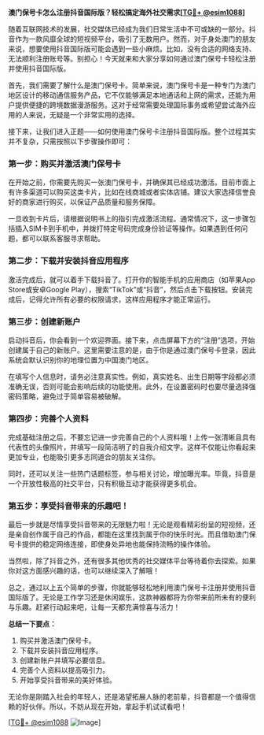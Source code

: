 **澳门保号卡怎么注册抖音国际版？轻松搞定海外社交需求[[TG💪+ @esim1088](https://t.me/s/esim1088)]**

随着互联网技术的发展，社交媒体已经成为我们日常生活中不可或缺的一部分。抖音作为一款风靡全球的短视频平台，吸引了无数用户。然而，对于身处澳门的朋友来说，想要使用抖音国际版可能会遇到一些小麻烦。比如，没有合适的网络支持、无法顺利注册账号等。别担心！今天就来和大家分享如何通过澳门保号卡轻松注册并使用抖音国际版。

首先，我们需要了解什么是澳门保号卡。简单来说，澳门保号卡是一种专门为澳门地区设计的移动通信服务产品，它不仅能够满足本地通话和上网的需求，还能为用户提供便捷的跨境数据漫游服务。这对于经常需要处理国际事务或希望尝试海外应用的人来说，无疑是一个非常实用的选择。

接下来，让我们进入正题——如何使用澳门保号卡注册抖音国际版。整个过程其实并不复杂，只需按照以下步骤操作即可：

### 第一步：购买并激活澳门保号卡

在开始之前，你需要先购买一张澳门保号卡，并确保其已经成功激活。目前市面上有许多渠道可以购买这类卡片，比如在线商城或者实体店铺。建议大家选择信誉良好的商家进行购买，以保证产品质量和服务保障。

一旦收到卡片后，请根据说明书上的指引完成激活流程。通常情况下，这一步骤包括插入SIM卡到手机中，并拨打特定号码完成身份验证等操作。如果遇到任何问题，都可以联系客服寻求帮助。

### 第二步：下载并安装抖音应用程序

激活完成后，就可以着手下载抖音了。打开你的智能手机的应用商店（如苹果App Store或安卓Google Play），搜索“TikTok”或“抖音”，然后点击下载按钮。安装完成后，记得允许所有必要的权限请求，这样应用程序才能正常运行。

### 第三步：创建新账户

启动抖音后，你会看到一个欢迎界面。接下来，点击屏幕下方的“注册”选项，开始创建属于自己的新账户。这里需要注意的是，由于你是通过澳门保号卡登录，因此系统会默认识别你的地理位置为中国澳门地区。

在填写个人信息时，请务必注意真实性。例如，真实姓名、出生日期等字段都必须准确无误，否则可能会影响后续的功能使用。此外，在设置密码时也要尽量选择强密码策略，避免过于简单容易被破解。

### 第四步：完善个人资料

完成基础注册之后，不要忘记进一步完善自己的个人资料哦！上传一张清晰且具有代表性的头像照片，并填写一段简洁明了的自我介绍文字。这样不仅能让你看起来更加专业，也能吸引更多志同道合的朋友关注你。

同时，还可以关注一些热门话题标签，参与相关讨论，增加曝光率。毕竟，抖音是一个开放性极高的社交平台，只有积极互动才能获得更多机会。

### 第五步：享受抖音带来的乐趣吧！

最后一步就是尽情享受抖音带来的无限魅力啦！无论是观看精彩纷呈的短视频，还是亲自创作属于自己的作品，都能在这里找到属于你的快乐时光。而且借助澳门保号卡提供的稳定网络连接，即使身处异地也能保持流畅的操作体验。

当然啦，除了抖音之外，还有很多其他优秀的社交媒体平台等待着你去探索。如果你对这方面感兴趣的话，也可以继续深入了解哦！

总之，通过以上五个简单的步骤，你就能够轻松地利用澳门保号卡注册并使用抖音国际版了。无论是工作学习还是休闲娱乐，这款神器都将为你带来前所未有的便利与乐趣。赶紧行动起来吧，让每一天都充满惊喜与活力！

**总结一下要点：**
1. 购买并激活澳门保号卡。
2. 下载并安装抖音应用程序。
3. 创建新账户并填写必要信息。
4. 完善个人资料以提高吸引力。
5. 开始享受抖音带来的美好体验。

无论你是刚踏入社会的年轻人，还是渴望拓展人脉的老前辈，抖音都是一个值得信赖的好伙伴。所以，不妨从现在开始，拿起手机试试看吧！

[[TG💪+ @esim1088](https://t.me/s/esim1088) ![Image](https://i.postimg.cc/4NQfJmqS/Snipaste-2025-05-13-00-14-12.png)]